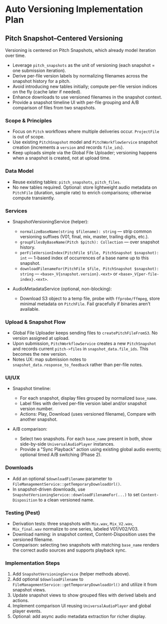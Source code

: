 # Auto Versioning Implementation Plan

## Pitch Snapshot–Centered Versioning

Versioning is centered on Pitch Snapshots, which already model iteration over time.

- Leverage `pitch_snapshots` as the unit of versioning (each snapshot = one submission iteration).
- Derive per-file version labels by normalizing filenames across the snapshot history for a pitch.
- Avoid introducing new tables initially; compute per-file version indices on the fly (cache later if needed).
- Enhance downloads to use versioned filenames in the snapshot context.
- Provide a snapshot timeline UI with per-file grouping and A/B comparison of files from two snapshots.

### Scope & Principles

- Focus on `Pitch` workflows where multiple deliveries occur. `ProjectFile` is out of scope.
- Use existing `PitchSnapshot` model and `PitchWorkflowService` snapshot creation (increments a `version` and records `file_ids`).
- Keep uploads simple via the Global File Uploader; versioning happens when a snapshot is created, not at upload time.

### Data Model

- Reuse existing tables: `pitch_snapshots`, `pitch_files`.
- No new tables required. Optional: store lightweight audio metadata on `PitchFile` (duration, sample rate) to enrich comparisons; otherwise compute transiently.

### Services

- SnapshotVersioningService (helper):
  - `normalizeBaseName(string $filename): string` — strip common versioning suffixes (V01, final, mix, master, trailing digits, etc.).
  - `groupFilesByBaseName(Pitch $pitch): Collection` — over snapshot history.
  - `perFileVersionIndex(PitchFile $file, PitchSnapshot $snapshot): int` — 1-based index of occurrences of a base name up to this snapshot.
  - `downloadFilenameFor(PitchFile $file, PitchSnapshot $snapshot): string` — `<base>_V{snapshot.version}.<ext>` or `<base>_V{per-file-index}.<ext>`.

- AudioMetadataService (optional, non-blocking):
  - Download S3 object to a temp file, probe with `ffprobe/ffmpeg`, store minimal metadata on `PitchFile`. Fail gracefully if binaries aren’t available.

### Upload & Snapshot Flow

- Global File Uploader keeps sending files to `createPitchFileFromS3`. No version assigned at upload.
- Upon submission, `PitchWorkflowService` creates a new `PitchSnapshot` and records current `pitch->files` in `snapshot_data.file_ids`. This becomes the new version.
- Notes UX: map submission notes to `snapshot_data.response_to_feedback` rather than per-file notes.

### UI/UX

- Snapshot timeline:
  - For each snapshot, display files grouped by normalized `base_name`.
  - Label files with derived per-file version label and/or snapshot version number.
  - Actions: Play, Download (uses versioned filename), Compare with another snapshot.

- A/B comparison:
  - Select two snapshots. For each `base_name` present in both, show side-by-side `UniversalAudioPlayer` instances.
  - Provide a "Sync Playback" action using existing global audio events; optional timed A/B switching (Phase 2).

### Downloads

- Add an optional `$downloadFilename` parameter to `FileManagementService::getTemporaryDownloadUrl()`.
- In snapshot-driven downloads, use `SnapshotVersioningService::downloadFilenameFor(...)` to set `Content-Disposition` to a clean versioned name.

### Testing (Pest)

- Derivation tests: three snapshots with `Mix.wav`, `Mix_V2.wav`, `Mix_final.wav` normalize to one series, labeled V01/V02/V03.
- Download naming: in snapshot context, Content-Disposition uses the versioned filename.
- Comparison: selecting two snapshots with matching `base_name` renders the correct audio sources and supports playback sync.

### Implementation Steps

1. Add `SnapshotVersioningService` (helper methods above).
2. Add optional `$downloadFilename` to `FileManagementService::getTemporaryDownloadUrl()` and utilize it from snapshot views.
3. Update snapshot views to show grouped files with derived labels and actions.
4. Implement comparison UI reusing `UniversalAudioPlayer` and global player events.
5. Optional: add async audio metadata extraction for richer display.














